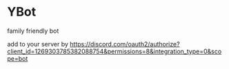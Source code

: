 # YBot
family friendly bot

add to your server by https://discord.com/oauth2/authorize?client_id=1269303785382088754&permissions=8&integration_type=0&scope=bot
